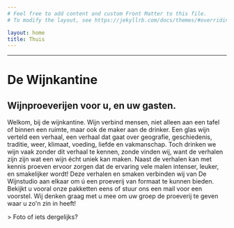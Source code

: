 ```yaml
---
# Feel free to add content and custom Front Matter to this file.
# To modify the layout, see https://jekyllrb.com/docs/themes/#overriding-theme-defaults

layout: home
title: Thuis
---
```



------

# De Wijnkantine

## Wijnproeverijen voor u, en uw gasten.
Welkom, bij de wijnkantine. Wijn verbind mensen, niet alleen aan een tafel of binnen een ruimte, maar ook de maker aan de drinker. Een glas wijn verteld een verhaal, een verhaal dat gaat over geografie, geschiedenis, traditie, weer, klimaat, voeding, liefde en vakmanschap. Toch drinken we wijn vaak zonder dit verhaal te kennen, zonde vinden wij, want de verhalen zijn zijn wat een wijn écht uniek kan maken. Naast de verhalen kan met kennis proeven ervoor zorgen dat de ervaring vele malen intenser, leuker, en smakelijker wordt! Deze verhalen en smaken verbinden wij van De Wijnstudio aan elkaar om ú een proeverij van formaat te kunnen bieden. Bekijkt u vooral onze pakketten eens of stuur ons een mail voor een voorstel. Wij denken graag met u mee om uw groep de proeverij te geven waar u zo'n zin in heeft!



\> Foto of iets dergelijks?
